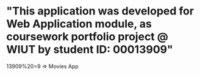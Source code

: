 # "This application was developed for Web Application module, as coursework portfolio project @ WIUT by student ID: 00013909"

13909%20=9 => Movies App
